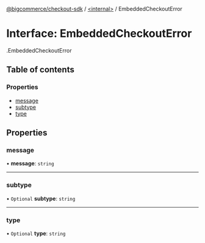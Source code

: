 [@bigcommerce/checkout-sdk](../README.md) / [<internal\>](../modules/internal_.md) / EmbeddedCheckoutError

# Interface: EmbeddedCheckoutError

[<internal>](../modules/internal_.md).EmbeddedCheckoutError

## Table of contents

### Properties

- [message](internal_.EmbeddedCheckoutError.md#message)
- [subtype](internal_.EmbeddedCheckoutError.md#subtype)
- [type](internal_.EmbeddedCheckoutError.md#type)

## Properties

### message

• **message**: `string`

___

### subtype

• `Optional` **subtype**: `string`

___

### type

• `Optional` **type**: `string`
